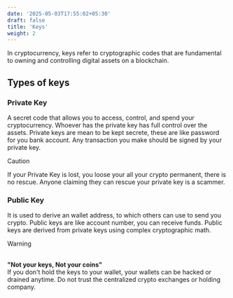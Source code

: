```yaml
---
date: '2025-05-03T17:55:02+05:30'
draft: false
title: 'Keys'
weight: 2
---
```


In cryptocurrency, keys refer to cryptographic codes that are fundamental to owning and controlling digital assets on a blockchain. 

## Types of keys

### Private Key
A secret code that allows you to access, control, and spend your cryptocurrency. Whoever has the private key has full control over the assets. 
Private keys are mean to be kept secrete, these are like password for you bank account. Any transaction you make should be signed by your private key. 

> [!CAUTION]
> If your Private Key is lost, you loose your all your crypto permanent, there is no rescue. Anyone claiming they can rescue your private key is a scammer. 

### Public Key
It is used to derive an wallet address, to which others can use to send you crypto.
Public keys are like account number, you can receive funds. Public keys are derived from private keys using complex cryptographic math.

>[!WARNING]
> <br>**"Not your keys, Not your coins"** <br>
>If you don't hold the keys to your wallet, your wallets can be hacked or drained anytime. Do not trust the centralized crypto exchanges or holding company. 

